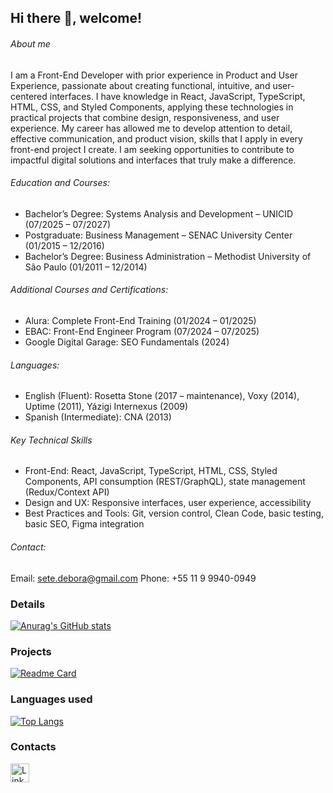 ## Hi there 👋, welcome!

###### About me

I am a Front-End Developer with prior experience in Product and User Experience, passionate about creating functional, intuitive, and user-centered interfaces. I have knowledge in React, JavaScript, TypeScript, HTML, CSS, and Styled Components, applying these technologies in practical projects that combine design, responsiveness, and user experience. My career has allowed me to develop attention to detail, effective communication, and product vision, skills that I apply in every front-end project I create. I am seeking opportunities to contribute to impactful digital solutions and interfaces that truly make a difference.

###### Education and Courses:

- Bachelor’s Degree: Systems Analysis and Development – UNICID (07/2025 – 07/2027)
- Postgraduate: Business Management – SENAC University Center (01/2015 – 12/2016)
- Bachelor’s Degree: Business Administration – Methodist University of São Paulo (01/2011 – 12/2014)

###### Additional Courses and Certifications:

- Alura: Complete Front-End Training (01/2024 – 01/2025)
- EBAC: Front-End Engineer Program (07/2024 – 07/2025)
- Google Digital Garage: SEO Fundamentals (2024)

###### Languages:

- English (Fluent): Rosetta Stone (2017 – maintenance), Voxy (2014), Uptime (2011), Yázigi Internexus (2009)
- Spanish (Intermediate): CNA (2013)

###### Key Technical Skills

- Front-End: React, JavaScript, TypeScript, HTML, CSS, Styled Components, API consumption (REST/GraphQL), state management (Redux/Context API)
- Design and UX: Responsive interfaces, user experience, accessibility
- Best Practices and Tools: Git, version control, Clean Code, basic testing, basic SEO, Figma integration

###### Contact:

Email: sete.debora@gmail.com
Phone: +55 11 9 9940-0949


### Details

[![Anurag's GitHub stats](https://github-readme-stats.vercel.app/api?username=deborasete&show_icons=true&theme=dark)](https://github.com/anuraghazra/github-readme-stats)

### Projects

[![Readme Card](https://github-readme-stats.vercel.app/api/pin/?username=deborasete&repo=efood-ecommerce&theme=dark)](https://github.com/deborasete/efood-ecommerce)

### Languages used

[![Top Langs](https://github-readme-stats.vercel.app/api/top-langs/?username=deborasete&layout=compact)](https://github.com/anuraghazra/github-readme-stats)

### Contacts

[<img src='https://img.shields.io/badge/LinkedIn-0077B5?style=for-the-badge&logo=linkedin&logoColor=white' alt='Linkedin' height='30'>](https://www.linkedin.com/in/debora-sete)

